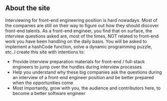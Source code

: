 ## About the site
Interviewing for front-end engineering position is hard nowadays. Most of the companies are still on their way to figure out how they should discover front-end talents. As a front-end engineer, you find that on surface, the interview questions asked are, most of the times, NOT related to front-end work you have been handling on the daily basis. You will be asked to implement a hashCode function, solve a dynamic programming puzzle, etc..I create this site with intentions to:

* Provide interview preparation materials for front-end / full-stack engineers to jump over the hurdles during interview processes
* Help you understand why these big companies ask the questions during an interview of a front-end engineer position and be better prepared when the opportunities come
* Most importantly, grow with you, the audience and contributors here, to become a better software engineer
